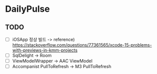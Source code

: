 # DailyPulse

## TODO
- [ ] iOSApp 정상 빌드
    -> reference) https://stackoverflow.com/questions/77361565/xcode-15-problems-with-previews-in-kmm-projects
- [ ] SqlDelight -> Room
- [ ] ViewModelWrapper -> AAC ViewModel
- [ ] Accompanist PullToRefresh -> M3 PullToRefresh
